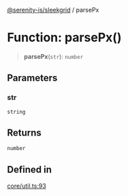 [@serenity-is/sleekgrid](../README.md) / parsePx

# Function: parsePx()

> **parsePx**(`str`): `number`

## Parameters

### str

`string`

## Returns

`number`

## Defined in

[core/util.ts:93](https://github.com/serenity-is/sleekgrid/blob/master/src/core/util.ts#L93)
